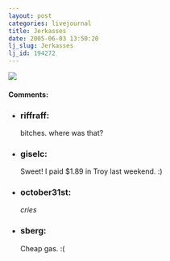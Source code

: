 ```yaml
---
layout: post
categories: livejournal
title: Jerkasses
date: 2005-06-03 13:50:20
lj_slug: Jerkasses
lj_id: 194272
---
```

![](http://www.notcows.com/albums/trevor_misc/photo_0009.jpg)


<div id="comments"><h4>Comments:</h4><div class="lj-comments"><ul>
<li><h3>riffraff: </h3>
<a id="comment-428"></a>
<p>bitches.  where was that?</p>
</li>
<li><h3>giselc: </h3>
<a id="comment-429"></a>
<p>Sweet! I paid $1.89 in Troy last weekend. :)</p>
</li>
<li><h3>october31st: </h3>
<a id="comment-430"></a>
<p><em>cries</em></p>
</li>
<li><h3>sberg: </h3>
<a id="comment-431"></a>
<p>Cheap gas. :(</p>
</li>
</ul></div></div>
